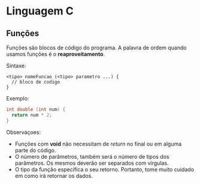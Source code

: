 # Linguagem C

## Funções

Funções são blocos de código do programa. A palavra de ordem quando usamos funções é o **reaproveitamento**.

Sintaxe:

```
<tipo> nomeFuncao (<tipo> parametro ...) {
  // bloco de codigo
}
```

Exemplo:

```c
int double (int num) {
  return num * 2;
}
```

Observaçoes:

+ Funções com **void** não necessitam de *return* no final ou em alguma parte do código.
+ O número de parâmetros, também será o número de tipos dos parâmetros. Os mesmos deverão ser separados com vírgulas.
+ O tipo da função especifíca o seu retorno. Portanto, tome muito cuidado em como irá retornar os dados.
